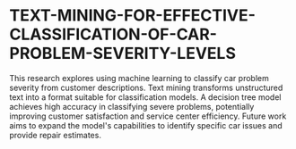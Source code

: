 # TEXT-MINING-FOR-EFFECTIVE-CLASSIFICATION-OF-CAR-PROBLEM-SEVERITY-LEVELS
This research explores using machine learning to classify car problem severity from customer descriptions. Text mining transforms unstructured text into a format suitable for classification models. A decision tree model achieves high accuracy in classifying severe problems, potentially improving customer satisfaction and service center efficiency. Future work aims to expand the model's capabilities to identify specific car issues and provide repair estimates.
